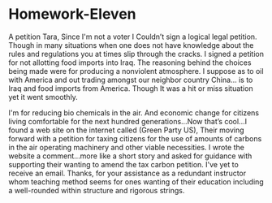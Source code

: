 # Homework-Eleven
A petition
Tara,
 Since I'm not a voter I Couldn’t sign a logical legal petition. Though in many situations when one does not have knowledge about the rules and regulations you at times slip through the cracks.
 I signed a petition for not allotting food imports into Iraq. The reasoning behind the choices being made were for producing a nonviolent atmosphere. I suppose as to oil with America and out trading amongst our neighbor country China… is to Iraq and food imports from America. Though It was a hit or miss situation yet it went smoothly.
 
 I'm for reducing bio chemicals in the air. And economic change for citizens living comfortable for the next hundred generations...Now that’s cool...I found a web site on the internet called (Green Party US), Their moving forward with a petition for taxing citizens for the use of amounts of carbons in the air operating machinery and other viable necessities. I wrote the website a comment...more like a short story and asked for guidance with supporting their wanting to amend the tax carbon petition. I've yet to receive an email. 
 Thanks, for your assistance as a redundant instructor whom teaching method seems for ones wanting of their education including a well-rounded within structure and rigorous strings.
